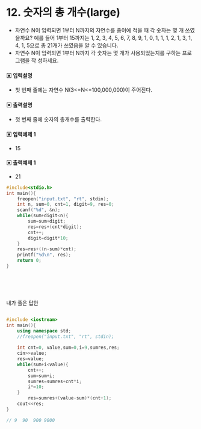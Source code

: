 # 12. 숫자의 총 개수(large)
* 자연수 N이 입력되면 1부터 N까지의 자연수를 종이에 적을 때 각 숫자는 몇 개 쓰였을까요?
예를 들어 1부터 15까지는 1, 2, 3, 4, 5, 6, 7, 8, 9, 1, 0, 1, 1, 1, 2, 1, 3, 1, 4, 1, 5으로
총 21개가 쓰였음을 알 수 있습니다.
* 자연수 N이 입력되면 1부터 N까지 각 숫자는 몇 개가 사용되었는지를 구하는 프로그램을 작
성하세요.
#### ▣ 입력설명
* 첫 번째 줄에는 자연수 N(3<=N<=100,000,000)이 주어진다.
#### ▣ 출력설명
* 첫 번째 줄에 숫자의 총개수를 출력한다.
#### ▣ 입력예제 1
* 15
#### ▣ 출력예제 1
* 21


```c++
#include<stdio.h>
int main(){
	freopen("input.txt", "rt", stdin);
	int n, sum=0, cnt=1, digit=9, res=0;
	scanf("%d", &n);
	while(sum+digit<n){	
		sum=sum+digit;
		res=res+(cnt*digit);
		cnt++;
		digit=digit*10;
	}
	res=res+((n-sum)*cnt);
	printf("%d\n", res);
	return 0;
}
```
<br><br><br>

내가 풀은 답안
```c++

#include <iostream>
int main(){
	using namespace std;
	//freopen("input.txt", "rt", stdin);
	
	int cnt=0, value,sum=0,i=9,sumres,res;
	cin>>value;
	res=value;
	while(sum+i<value){
		cnt++;
		sum=sum+i;
		sumres=sumres+cnt*i;
		i*=10;
	}
		res=sumres+(value-sum)*(cnt+1);
	cout<<res;
}

// 9  90  900 9000 
```